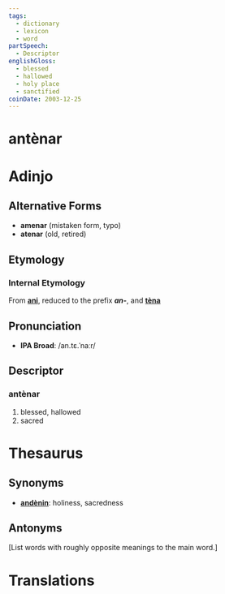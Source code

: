 ```yaml
---
tags:
  - dictionary
  - lexicon
  - word
partSpeech:
  - Descriptor
englishGloss:
  - blessed
  - hallowed
  - holy place
  - sanctified
coinDate: 2003-12-25
---
```

# antènar

# Adinjo
## Alternative Forms
- **amenar** (mistaken form, typo)
- **atenar** (old, retired)

## Etymology
### Internal Etymology
From [**ani**](lexicon/a/ani), reduced to the prefix ***an-***, and [**tèna**](lexicon/t/tèna)

## Pronunciation
- **IPA Broad**: /an.tɛ.ˈnaːr/

## Descriptor

### antènar
1. blessed, hallowed 
2. sacred

# Thesaurus
## Synonyms
- [**andènin**](lexicon/a/andènin): holiness, sacredness
## Antonyms
\[List words with roughly opposite meanings to the main word.]

# Translations
